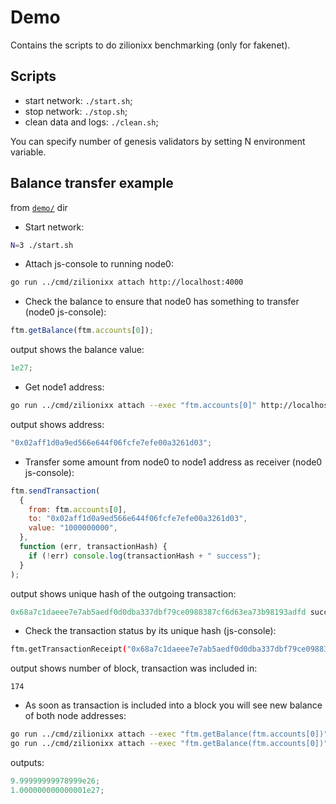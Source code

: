 # Demo

Contains the scripts to do zilionixx benchmarking (only for fakenet).

## Scripts

- start network: `./start.sh`;
- stop network: `./stop.sh`;
- clean data and logs: `./clean.sh`;

You can specify number of genesis validators by setting N environment variable.

## Balance transfer example

from [`demo/`](./demo/) dir

- Start network:

```sh
N=3 ./start.sh
```

- Attach js-console to running node0:

```sh
go run ../cmd/zilionixx attach http://localhost:4000
```

- Check the balance to ensure that node0 has something to transfer (node0 js-console):

```js
ftm.getBalance(ftm.accounts[0]);
```

output shows the balance value:

```js
1e27;
```

- Get node1 address:

```sh
go run ../cmd/zilionixx attach --exec "ftm.accounts[0]" http://localhost:4001
```

output shows address:

```js
"0x02aff1d0a9ed566e644f06fcfe7efe00a3261d03";
```

- Transfer some amount from node0 to node1 address as receiver (node0 js-console):

```js
ftm.sendTransaction(
  {
    from: ftm.accounts[0],
    to: "0x02aff1d0a9ed566e644f06fcfe7efe00a3261d03",
    value: "1000000000",
  },
  function (err, transactionHash) {
    if (!err) console.log(transactionHash + " success");
  }
);
```

output shows unique hash of the outgoing transaction:

```js
0x68a7c1daeee7e7ab5aedf0d0dba337dbf79ce0988387cf6d63ea73b98193adfd success
```

- Check the transaction status by its unique hash (js-console):

```sh
ftm.getTransactionReceipt("0x68a7c1daeee7e7ab5aedf0d0dba337dbf79ce0988387cf6d63ea73b98193adfd").blockNumber
```

output shows number of block, transaction was included in:

```
174
```

- As soon as transaction is included into a block you will see new balance of both node addresses:

```sh
go run ../cmd/zilionixx attach --exec "ftm.getBalance(ftm.accounts[0])" http://localhost:4000
go run ../cmd/zilionixx attach --exec "ftm.getBalance(ftm.accounts[0])" http://localhost:4001
```

outputs:

```js
9.99999999978999e26;
1.000000000000001e27;
```
